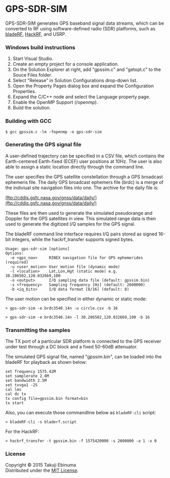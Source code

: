 # GPS-SDR-SIM

GPS-SDR-SIM generates GPS baseband signal data streams, which can be converted 
to RF using software-defined radio (SDR) platforms, such as 
[bladeRF](http://nuand.com/), [HackRF](https://github.com/mossmann/hackrf/wiki), and USRP.

### Windows build instructions

1. Start Visual Studio.
2. Create an empty project for a console application.
3. On the Solution Explorer at right, add "gpssim.c" and "getopt.c" to the Souce Files folder.
4. Select "Release" in Solution Configurations drop-down list.
5. Open the Property Pages dialog box and expand the Configuration Properties.
6. Expand the C/C++ node and select the Language property page.
7. Enable the OpenMP Support (/openmp).
8. Build the solution.

### Building with GCC

```
$ gcc gpssim.c -lm -fopenmp -o gps-sdr-sim
```

### Generating the GPS signal file

A user-defined trajectory can be specified in a CSV file, which contains 
the Earth-centered Earth-fixed (ECEF) user positions at 10Hz.
The user is also able to assign a static location directly through the command line.

The user specifies the GPS satellite constellation through a GPS broadcast 
ephemeris file. The daily GPS broadcast ephemers file (brdc) is a merge of the
indiviual site navigation files into one. The archive for the daily file is:

[ftp://cddis.gsfc.nasa.gov/gnss/data/daily/](ftp://cddis.gsfc.nasa.gov/gnss/data/daily/)

These files are then used to generate the simulated pseudorange and
Doppler for the GPS satellites in view. This simulated range data is 
then used to generate the digitized I/Q samples for the GPS signal.

The bladeRF command line interface requires I/Q pairs stored as signed 
16-bit integers, while the hackrf_transfer supports signed bytes.

```
Usage: gps-sdr-sim [options]
Options:
  -e <gps_nav>     RINEX navigation file for GPS ephemerides (required)
  -u <user_motion> User motion file (dynamic mode)
  -l <location>    Lat,Lon,Hgt (static mode) e.g. 30.286502,120.032669,100
  -o <output>      I/Q sampling data file (default: gpssim.bin)
  -s <frequency>   Sampling frequency [Hz] (default: 2600000)
  -b <iq_bits>     I/Q data format [8/16] (default: 8)
```

The user motion can be specified in either dynamic or static mode:

```
> gps-sdr-sim -e brdc3540.14n -u circle.csv -b 16
```

```
> gps-sdr-sim -e brdc3540.14n -l 30.286502,120.032669,100 -b 16
```

### Transmitting the samples

The TX port of a particular SDR platform is connected to the GPS receiver 
under test through a DC block and a fixed 50-60dB attenuator.

The simulated GPS signal file, named "gpssim.bin", can be loaded
into the bladeRF for playback as shown below:

```
set frequency 1575.42M
set samplerate 2.6M
set bandwidth 2.5M
set txvga1 -25
cal lms
cal dc tx
tx config file=gpssim.bin format=bin
tx start
```

Also, you can execute those commandline below as `bladeRF-cli` script:

```
> bladeRF-cli -s bladerf.script
```

For the HackRF:

```
> hackrf_transfer -t gpssim.bin -f 1575420000 -s 2600000 -a 1 -x 0
```

### License

Copyright &copy; 2015 Takuji Ebinuma  
Distributed under the [MIT License](http://www.opensource.org/licenses/mit-license.php).
